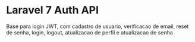 # Laravel 7 Auth API
Base para login JWT, com cadastro de usuario, verificacao de email, reset de senha, login, logout, atualizacao de perfil e atualizacao de senha
